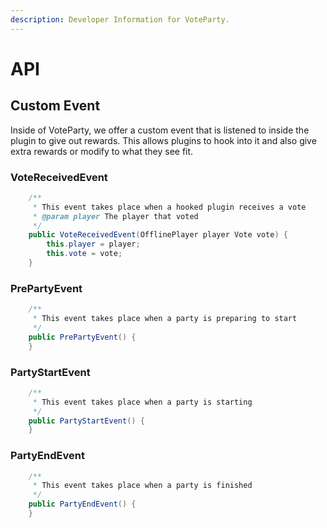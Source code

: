 ```yaml
---
description: Developer Information for VoteParty.
---
```


# API

## Custom Event

Inside of VoteParty, we offer a custom event that is listened to inside the plugin to give out rewards. This allows plugins to hook into it and also give extra rewards or modify to what they see fit.

### VoteReceivedEvent

```java
    /**
     * This event takes place when a hooked plugin receives a vote
     * @param player The player that voted
     */
    public VoteReceivedEvent(OfflinePlayer player Vote vote) {
        this.player = player;
        this.vote = vote;
    }
```

### PrePartyEvent

```java
	/**
	 * This event takes place when a party is preparing to start
	 */
	public PrePartyEvent() {
	}
```

### PartyStartEvent

```java
	/**
	 * This event takes place when a party is starting
	 */
	public PartyStartEvent() {
	}
```

### PartyEndEvent

```java
	/**
	 * This event takes place when a party is finished
	 */
	public PartyEndEvent() {
	}
```

